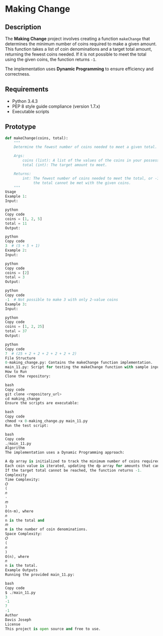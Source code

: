 # Making Change

## Description

The **Making Change** project involves creating a function `makeChange` that determines the minimum number of coins required to make a given amount. This function takes a list of coin denominations and a target total amount, returning the fewest coins needed. If it is not possible to meet the total using the given coins, the function returns `-1`.

The implementation uses **Dynamic Programming** to ensure efficiency and correctness.

## Requirements

- Python 3.4.3
- PEP 8 style guide compliance (version 1.7.x)
- Executable scripts

## Prototype

```python
def makeChange(coins, total):
    """
    Determine the fewest number of coins needed to meet a given total.

    Args:
        coins (list): A list of the values of the coins in your possession.
        total (int): The target amount to meet.

    Returns:
        int: The fewest number of coins needed to meet the total, or -1 if
             the total cannot be met with the given coins.
    """
Usage
Example 1:
Input:

python
Copy code
coins = [1, 2, 5]
total = 11
Output:

python
Copy code
3  # (5 + 5 + 1)
Example 2:
Input:

python
Copy code
coins = [2]
total = 3
Output:

python
Copy code
-1  # Not possible to make 3 with only 2-value coins
Example 3:
Input:

python
Copy code
coins = [1, 2, 25]
total = 37
Output:

python
Copy code
7  # (25 + 2 + 2 + 2 + 2 + 2 + 2)
File Structure
0-making_change.py: Contains the makeChange function implementation.
main_11.py: Script for testing the makeChange function with sample inputs.
How to Run
Clone the repository:

bash
Copy code
git clone <repository_url>
cd making_change
Ensure the scripts are executable:

bash
Copy code
chmod +x 0-making_change.py main_11.py
Run the test script:

bash
Copy code
./main_11.py
Algorithm
The implementation uses a Dynamic Programming approach:

A dp array is initialized to track the minimum number of coins required for each amount up to the target total.
Each coin value is iterated, updating the dp array for amounts that can include that coin.
If the target total cannot be reached, the function returns -1.
Complexity
Time Complexity: 
𝑂
(
𝑛
⋅
𝑚
)
O(n⋅m), where 
𝑛
n is the total and 
𝑚
m is the number of coin denominations.
Space Complexity: 
𝑂
(
𝑛
)
O(n), where 
𝑛
n is the total.
Example Outputs
Running the provided main_11.py:

bash
Copy code
$ ./main_11.py
3
-1
7
-1
Author
Davis Joseph
License
This project is open source and free to use.
